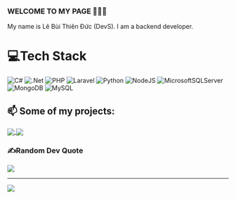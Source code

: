 ### WELCOME TO MY PAGE 👋👋👋
My name is Lê Bùi Thiên Đức (DevS). I am a backend developer.

# 💻Tech Stack
![C#](https://img.shields.io/badge/c%23-%23239120.svg?style=for-the-badge&logo=c-sharp&logoColor=white)
![.Net](https://img.shields.io/badge/.NET-5C2D91?style=for-the-badge&logo=.net&logoColor=white)
![PHP](https://img.shields.io/badge/php-%23777BB4.svg?style=for-the-badge&logo=php&logoColor=white)
![Laravel](https://img.shields.io/badge/laravel-%23FF2D20.svg?style=for-the-badge&logo=laravel&logoColor=white)
![Python](https://img.shields.io/badge/python-3670A0?style=for-the-badge&logo=python&logoColor=ffdd54)
![NodeJS](https://img.shields.io/badge/node.js-6DA55F?style=for-the-badge&logo=node.js&logoColor=white)
![MicrosoftSQLServer](https://img.shields.io/badge/Microsoft%20SQL%20Server-CC2927?style=for-the-badge&logo=microsoft%20sql%20server&logoColor=white)
![MongoDB](https://img.shields.io/badge/MongoDB-%234ea94b.svg?style=for-the-badge&logo=mongodb&logoColor=white)
![MySQL](https://img.shields.io/badge/mysql-%2300f.svg?style=for-the-badge&logo=mysql&logoColor=white)
## 📫 Some of my projects:
<!-- You can add your project repositories here using the same format -->
<a href="https://github.com/DevS/Project1">
  <img align="center" src="[https://github-readme-stats.vercel.app/api/pin/?username=DevS&repo=Project1&theme=radical](https://github.com/QLTapChiKHCN/QLTAPCHIKHCN)" />
</a>    
<a href="https://github.com/DevS/Project2">
  <img align="center" src="[https://github-readme-stats.vercel.app/api/pin/?username=DevS&repo=Project2&theme=merko](https://github.com/The-T-group-HUIT/Flag-Tensorflow)" />
</a>

### ✍️Random Dev Quote
![](https://quotes-github-readme.vercel.app/api?type=horizontal&theme=radical)

---
[![](https://visitcount.itsvg.in/api?id=DevS&icon=0&color=0)](https://visitcount.itsvg.in)
